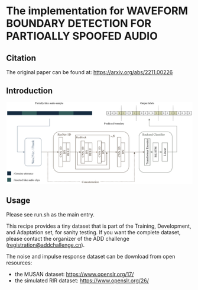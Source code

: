 # The implementation for **WAVEFORM BOUNDARY DETECTION FOR PARTIOALLY SPOOFED AUDIO**

## Citation
The original paper can be found at: https://arxiv.org/abs/2211.00226

## Introduction

![alt text](https://github.com/caicai0402/Fake-Audio-Detection/blob/main/Model_Architecture.png)

## Usage
Please see run.sh as the main entry.

This recipe provides a tiny dataset that is part of the Training, Development, and Adaptation set, for sanity testing. If you want the complete dataset, please contact the organizer of the ADD challenge (registration@addchallenge.cn).

The noise and impulse response dataset can be download from open resources:
* the MUSAN dataset: https://www.openslr.org/17/
* the simulated RIR dataset: https://www.openslr.org/26/
